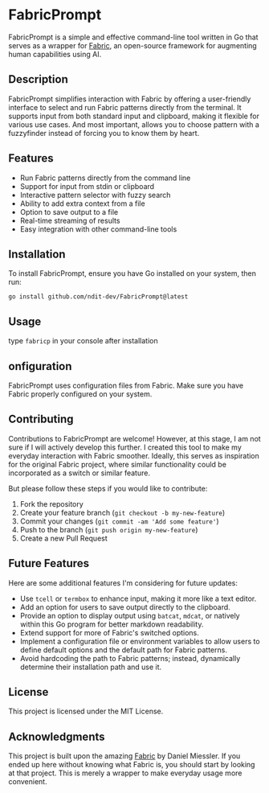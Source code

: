 # FabricPrompt

FabricPrompt is a simple and effective command-line tool written in Go that serves as a wrapper for [Fabric](https://github.com/danielmiessler/fabric), an open-source framework for augmenting human capabilities using AI.

## Description

FabricPrompt simplifies interaction with Fabric by offering a user-friendly interface to select and run Fabric patterns directly from the terminal. It supports input from both standard input and clipboard, making it flexible for various use cases. And most important, allows you to choose pattern with a fuzzyfinder instead of forcing you to know them by heart.

## Features

- Run Fabric patterns directly from the command line
- Support for input from stdin or clipboard
- Interactive pattern selector with fuzzy search
- Ability to add extra context from a file
- Option to save output to a file
- Real-time streaming of results
- Easy integration with other command-line tools

## Installation

To install FabricPrompt, ensure you have Go installed on your system, then run:
```
go install github.com/ndit-dev/FabricPrompt@latest

```

## Usage

type `fabricp` in your console after installation
<placehold for video or gif>

## onfiguration

FabricPrompt uses configuration files from Fabric. Make sure you have Fabric properly configured on your system.

## Contributing

Contributions to FabricPrompt are welcome! However, at this stage, I am not sure if I will actively develop this further. I created this tool to make my everyday interaction with Fabric smoother. Ideally, this serves as inspiration for the original Fabric project, where similar functionality could be incorporated as a switch or similar feature.

But please follow these steps if you would like to contribute:

1. Fork the repository
2. Create your feature branch (`git checkout -b my-new-feature`)
3. Commit your changes (`git commit -am 'Add some feature'`)
4. Push to the branch (`git push origin my-new-feature`)
5. Create a new Pull Request

## Future Features

Here are some additional features I'm considering for future updates:

- Use `tcell` or `termbox` to enhance input, making it more like a text editor.
- Add an option for users to save output directly to the clipboard.
- Provide an option to display output using `batcat`, `mdcat`, or natively within this Go program for better markdown readability.
- Extend support for more of Fabric's switched options.
- Implement a configuration file or environment variables to allow users to define default options and the default path for Fabric patterns.
- Avoid hardcoding the path to Fabric patterns; instead, dynamically determine their installation path and use it.

## License

This project is licensed under the MIT License.

## Acknowledgments

This project is built upon the amazing [Fabric](https://github.com/danielmiessler/fabric) by Daniel Miessler. If you ended up here without knowing what Fabric is, you should start by looking at that project. This is merely a wrapper to make everyday usage more convenient.